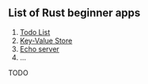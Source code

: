 ## List of Rust beginner apps
1. [Todo List](/todo-list/README.md)
2. [Key-Value Store](/key-value-store/README.md)
3. [Echo server]((/echo-server/README.md))
4. ...

TODO